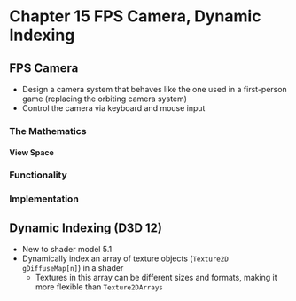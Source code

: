 # Chapter 15 FPS Camera, Dynamic Indexing

## FPS Camera

- Design a camera system that behaves like the one used in a first-person game (replacing the orbiting camera system)
- Control the camera via keyboard and mouse input

### The Mathematics

#### View Space



### Functionality



### Implementation



## Dynamic Indexing (D3D 12)

- New to shader model 5.1
- Dynamically index an array of texture objects (`Texture2D gDiffuseMap[n]`) in a shader
  - Textures in this array can be different sizes and formats, making it more flexible than `Texture2DArrays`



